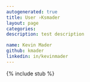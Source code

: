 ```yaml
---
autogenerated: true
title: User ›Ksmader
layout: page
categories: 
description: test description

name: Kevin Mader
github: kmader
linkedin: in/kevinmader
---
```

{% include stub %}

